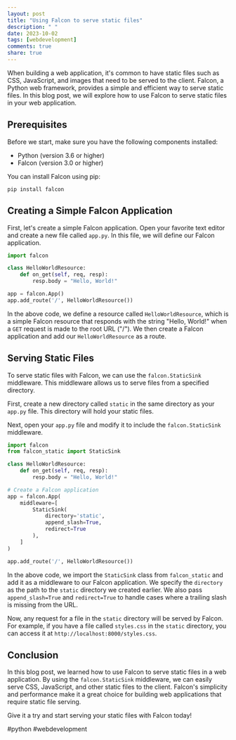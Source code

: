 ```yaml
---
layout: post
title: "Using Falcon to serve static files"
description: " "
date: 2023-10-02
tags: [webdevelopment]
comments: true
share: true
---
```


When building a web application, it's common to have static files such as CSS, JavaScript, and images that need to be served to the client. Falcon, a Python web framework, provides a simple and efficient way to serve static files. In this blog post, we will explore how to use Falcon to serve static files in your web application.

## Prerequisites

Before we start, make sure you have the following components installed:

- Python (version 3.6 or higher)
- Falcon (version 3.0 or higher)

You can install Falcon using pip:

```shell
pip install falcon
```

## Creating a Simple Falcon Application

First, let's create a simple Falcon application. Open your favorite text editor and create a new file called `app.py`. In this file, we will define our Falcon application.

```python
import falcon

class HelloWorldResource:
    def on_get(self, req, resp):
        resp.body = "Hello, World!"

app = falcon.App()
app.add_route('/', HelloWorldResource())
```

In the above code, we define a resource called `HelloWorldResource`, which is a simple Falcon resource that responds with the string "Hello, World!" when a `GET` request is made to the root URL ("/"). We then create a Falcon application and add our `HelloWorldResource` as a route.

## Serving Static Files

To serve static files with Falcon, we can use the `falcon.StaticSink` middleware. This middleware allows us to serve files from a specified directory.

First, create a new directory called `static` in the same directory as your `app.py` file. This directory will hold your static files.

Next, open your `app.py` file and modify it to include the `falcon.StaticSink` middleware.

```python
import falcon
from falcon_static import StaticSink

class HelloWorldResource:
    def on_get(self, req, resp):
        resp.body = "Hello, World!"

# Create a Falcon application
app = falcon.App(
    middleware=[
        StaticSink(
            directory='static',
            append_slash=True,
            redirect=True
        ),
    ]
)

app.add_route('/', HelloWorldResource())
```

In the above code, we import the `StaticSink` class from `falcon_static` and add it as a middleware to our Falcon application. We specify the `directory` as the path to the `static` directory we created earlier. We also pass `append_slash=True` and `redirect=True` to handle cases where a trailing slash is missing from the URL.

Now, any request for a file in the `static` directory will be served by Falcon. For example, if you have a file called `styles.css` in the `static` directory, you can access it at `http://localhost:8000/styles.css`.

## Conclusion

In this blog post, we learned how to use Falcon to serve static files in a web application. By using the `falcon.StaticSink` middleware, we can easily serve CSS, JavaScript, and other static files to the client. Falcon's simplicity and performance make it a great choice for building web applications that require static file serving.

Give it a try and start serving your static files with Falcon today!

#python #webdevelopment